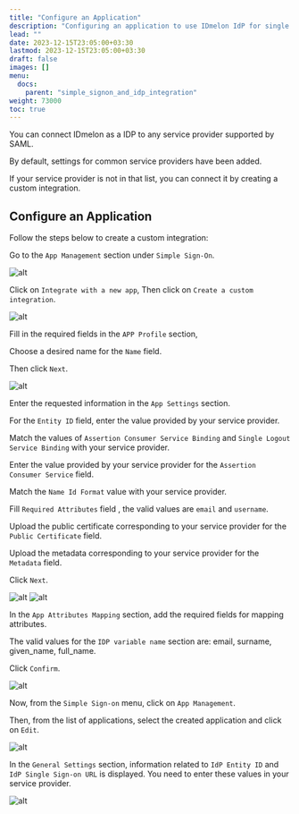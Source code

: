 ```yaml
---
title: "Configure an Application"
description: "Configuring an application to use IDmelon IdP for single sign on"
lead: ""
date: 2023-12-15T23:05:00+03:30
lastmod: 2023-12-15T23:05:00+03:30
draft: false
images: []
menu:
  docs:
    parent: "simple_signon_and_idp_integration"
weight: 73000
toc: true
---
```


You can connect IDmelon as a IDP to any service provider supported by SAML.

By default, settings for common service providers have been added.

If your service provider is not in that list, you can connect it by creating a custom integration.

## Configure an Application

Follow the steps below to create a custom integration:

Go to the `App Management` section under `Simple Sign-On`.

![alt](/images/vendor/sso/custom/custom_01.png)

Click on `Integrate with a new app`, Then click on `Create a custom integration`.

![alt](/images/vendor/sso/custom/custom_02.png)

Fill in the required fields in the `APP Profile` section,

Choose a desired name for the `Name` field.

Then click `Next`.

![alt](/images/vendor/sso/custom/custom_03.png)

Enter the requested information in the `App Settings` section.

For the `Entity ID` field, enter the value provided by your service provider.

Match the values of `Assertion Consumer Service Binding` and `Single Logout Service Binding` with your service provider.

Enter the value provided by your service provider for the `Assertion Consumer Service` field.

Match the `Name Id Format` value with your service provider.

Fill `Required Attributes` field , the valid values are `email` and `username`.

Upload the public certificate corresponding to your service provider for the `Public Certificate` field.

Upload the metadata corresponding to your service provider for the `Metadata` field.

Click `Next`.

![alt](/images/vendor/sso/custom/custom_04.png)
![alt](/images/vendor/sso/custom/custom_05.png)

In the `App Attributes Mapping` section, add the required fields for mapping attributes.

The valid values for the `IDP variable name` section are: email, surname, given_name, full_name.

Click `Confirm`.

![alt](/images/vendor/sso/custom/custom_06.png)

Now, from the `Simple Sign-on` menu, click on `App Management`.

Then, from the list of applications, select the created application and click on `Edit`.

![alt](/images/vendor/sso/custom/custom_07.png)

In the `General Settings` section, information related to `IdP Entity ID` and `IdP Single Sign-on URL` is displayed.
You need to enter these values in your service provider.

![alt](/images/vendor/sso/custom/custom_08.png)
